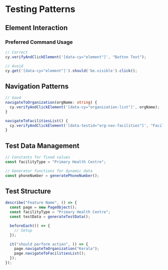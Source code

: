 # Testing Patterns

## Element Interaction
### Preferred Command Usage
```typescript
// Correct
cy.verifyAndClickElement('[data-cy="element"]', "Button Text");

// Avoid
cy.get('[data-cy="element"]').should('be.visible').click();
```

## Navigation Patterns
```typescript
// Good
navigateToOrganization(orgName: string) {
  cy.verifyAndClickElement('[data-cy="organization-list"]', orgName);
}

navigateToFacilitiesList() {
  cy.verifyAndClickElement('[data-testid="org-nav-facilities"]', "Facilities");
}
```

## Test Data Management
```typescript
// Constants for fixed values
const facilityType = "Primary Health Centre";

// Generator functions for dynamic data
const phoneNumber = generatePhoneNumber();
```

## Test Structure
```typescript
describe("Feature Name", () => {
  const page = new PageObject();
  const facilityType = "Primary Health Centre";
  const testData = generateTestData();

  beforeEach(() => {
    // Setup
  });

  it("should perform action", () => {
    page.navigateToOrganization("Kerala");
    page.navigateToFacilitiesList();
  });
});
``` 